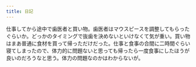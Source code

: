 ```yaml
---
title: 日記
---
```


仕事してから途中で歯医者と買い物。歯医者はマウスピースを調整してもらったぐらいか。どっかのタイミングで抜歯を決めないといけなくて気が重い。買い物はまあ普通に食材を買って帰っただけだった。仕事と食事の合間に二時間ぐらい寝てしまったので、体力的に問題ないと思っても帰ったら一度食事にしたほうが良いのだろうなと思う。体力の問題なのかはわからないが。